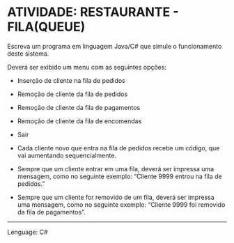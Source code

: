# ATIVIDADE: RESTAURANTE - FILA(QUEUE)

Escreva um programa em linguagem Java/C# que simule o
funcionamento deste sistema.

Deverá ser exibido um menu com as seguintes opções:
- Inserção de cliente na fila de pedidos
- Remoção de cliente da fila de pedidos
- Remoção de cliente da fila de pagamentos
- Remoção de cliente da fila de encomendas
- Sair

- Cada cliente novo que entra na fila de pedidos recebe um código, que vai aumentando
sequencialmente.
- Sempre que um cliente entrar em uma fila, deverá ser impressa uma mensagem,
como no seguinte exemplo: “Cliente 9999 entrou na fila de pedidos.”
- Sempre que um cliente for removido de um fila, deverá ser impressa uma mensagem,
como no seguinte exemplo: “Cliente 9999 foi removido da fila de pagamentos”.

------------------------------------------------------------------------------------------
Lenguage: C#
